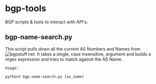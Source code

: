 # bgp-tools
BGP scripts &amp; tools to interact with API's.

## bgp-name-search.py
This script pulls down all the current AS Numbers and Names from ![bgpstuff.net](https://www.bgpstuff.net). It takes a single, case insensitive, argument and builds a regex expression and tries to match against the AS Name.

```
Usage:

python3 bgp-name-search.py [as_name]

```

